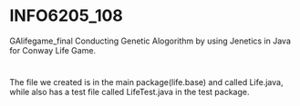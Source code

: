 # INFO6205_108
GAlifegame_final
Conducting Genetic Alogorithm by using Jenetics in Java for Conway Life Game. 

# 
The file we created is in the main package(life.base) and called Life.java,   
while also has a test file called LifeTest.java in the test package. 
